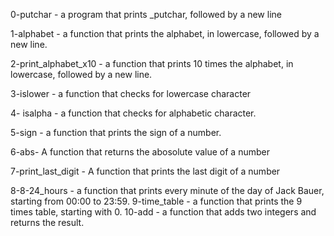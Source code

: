 0-putchar - a program that prints _putchar, followed by a new line

1-alphabet - a function that prints the alphabet, in lowercase, followed by a new line.

2-print_alphabet_x10 - a function that prints 10 times the alphabet, in lowercase, followed by a new line.

3-islower - a function that checks for lowercase character

4- isalpha - a function that checks for alphabetic character.

5-sign - a function that prints the sign of a number.

6-abs- A function that returns the abosolute value of a number

7-print_last_digit - A function that prints the last digit of a number

8-8-24_hours - a function that prints every minute of the day of Jack Bauer, starting from 00:00 to 23:59.
9-time_table - a function that prints the 9 times table, starting with 0.
10-add - a function that adds two integers and returns the result.
